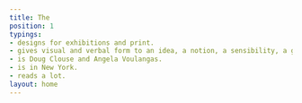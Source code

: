 ```yaml
---
title: The
position: 1
typings:
- designs for exhibitions and print.
- gives visual and verbal form to an idea, a notion, a sensibility, a group of facts.
- is Doug Clouse and Angela Voulangas.
- is in New York.
- reads a lot.
layout: home
---
```



